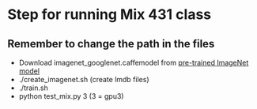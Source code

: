# Step for running Mix 431 class

## Remember to change the path in the files

*	Download imagenet_googlenet.caffemodel from	[pre-trained ImageNet model](http://vision.princeton.edu/pvt/GoogLeNet/)
*	./create_imagenet.sh (create lmdb files)
*	./train.sh
*	python test_mix.py 3 (3 = gpu3)

